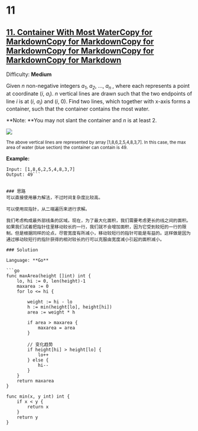 # 11
## [11\. Container With Most WaterCopy for MarkdownCopy for MarkdownCopy for MarkdownCopy for MarkdownCopy for MarkdownCopy for Markdown](https://leetcode.com/problems/container-with-most-water/)

Difficulty: **Medium**


Given _n_ non-negative integers _a<sub style="display: inline;">1</sub>_, _a<sub style="display: inline;">2</sub>_, ..., _a<sub style="display: inline;">n </sub>_, where each represents a point at coordinate (_i_, _a<sub style="display: inline;">i</sub>_). _n_ vertical lines are drawn such that the two endpoints of line _i_ is at (_i_, _a<sub style="display: inline;">i</sub>_) and (_i_, 0). Find two lines, which together with x-axis forms a container, such that the container contains the most water.

**Note: **You may not slant the container and _n_ is at least 2.

![](https://s3-lc-upload.s3.amazonaws.com/uploads/2018/07/17/question_11.jpg)

<small style="display: inline;">The above vertical lines are represented by array [1,8,6,2,5,4,8,3,7]. In this case, the max area of water (blue section) the container can contain is 49\.</small>

**Example:**

```
Input: [1,8,6,2,5,4,8,3,7]
Output: 49```


### 思路
可以直接使用暴力解法，不过时间复杂度比较高。

可以使用双指针，从二端遍历来进行求解。

我们考虑构成最外部线条的区域。现在，为了最大化面积，我们需要考虑更长的线之间的面积。如果我们试着把指针往里移动较长的一行，我们就不会增加面积，因为它受到较短的一行的限制。但是根据同样的论点，尽管宽度有所减小，移动较短行的指针可能是有益的。这样做是因为通过移动较短行的指针获得的相对较长的行可以克服由宽度减小引起的面积减小。

### Solution

Language: **Go**

```go
func maxArea(height []int) int {
    lo, hi := 0, len(height)-1
	maxarea := 0
	for lo <= hi {

		weight := hi - lo
		h := min(height[lo], height[hi])
		area := weight * h

		if area > maxarea {
			maxarea = area
		}

		// 变化趋势
		if height[hi] > height[lo] {
			lo++
		} else {
			hi--
		}
	}
	return maxarea
}

func min(x, y int) int {
	if x < y {
		return x
	}
	return y
}
```